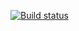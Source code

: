 [![Build status](https://ci.appveyor.com/api/projects/status/a4hhobq5lqwlyr0p?svg=true)](https://ci.appveyor.com/project/ITgynQA/uitest)
